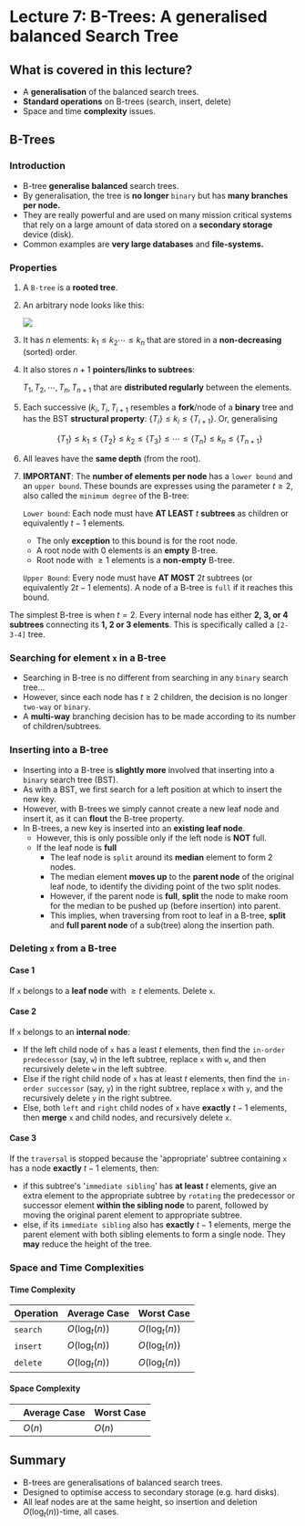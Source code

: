 # Lecture 7: B-Trees: A generalised balanced Search Tree

## What is covered in this lecture?

- A **generalisation** of the balanced search trees.
- **Standard operations** on B-trees (search, insert, delete)
- Space and time **complexity** issues.

## B-Trees

### Introduction

- B-tree **generalise balanced** search trees.
- By generalisation, the tree is **no longer** `binary` but has **many branches
  per node.**
- They are really powerful and are used on many mission critical systems that
  rely on a large amount of data stored on a **secondary storage** device
  (disk).
- Common examples are **very large databases** and **file-systems.**

### Properties

1. A `B-tree` is a **rooted tree**.
2. An arbitrary node looks like this:

   ![](https://tva1.sinaimg.cn/large/006y8mN6ly1g8qeld0ylkj30sr06rq3h.jpg)

3. It has $n$ elements: $k_1 \le k_2 \cdots \le k_n$ that are stored in a
   **non-decreasing** (sorted) order.
4. It also stores $n+1$ **pointers/links to subtrees**:

   $T_1, T_2, \cdots, T_n, T_{n+1}$ that are **distributed regularly** between
   the elements.

5. Each successive $(k_i, T_i, T_{i+1}$ resembles a **fork**/node of a
   **binary** tree and has the BST **structural property**:
   $\{T_i\} \le k_i \le \{T_{i+1}\}$. Or, generalising

   $$\{T_1\} \le k_1 \le \{T_2\} \le k_2 \le \{T_3\} \le \cdots \le \{T_n\} \le k_n \le \{T_{n+1}\}$$

6. All leaves have the **same depth** (from the root).
7. **IMPORTANT**: The **number of elements per node** has a `lower bound` and an
   `upper bound`. These bounds are expresses using the parameter $t \ge 2$, also
   called the `minimum degree` of the B-tree:

   `Lower bound`: Each node must have **AT LEAST** $t$ **subtrees** as children
   or equivalently $t-1$ elements.

   - The only **exception** to this bound is for the root node.
   - A root node with 0 elements is an **empty** B-tree.
   - Root node with $\ge 1$ elements is a **non-empty** B-tree.

   `Upper Bound`: Every node must have **AT MOST** $2t$ subtrees (or
   equivalently $2t-1$ elements). A node of a B-tree is `full` if it reaches
   this bound.

The simplest B-tree is when $t=2$. Every internal node has either **2, 3, or 4
subtrees** connecting its **1, 2 or 3 elements**. This is specifically called a
`[2-3-4]` tree.

### Searching for element `x` in a B-tree

- Searching in B-tree is no different from searching in any `binary` search
  tree...
- However, since each node has $t \ge 2$ children, the decision is no longer
  `two-way` or `binary`.
- A **multi-way** branching decision has to be made according to its number of
  children/subtrees.

### Inserting into a B-tree

- Inserting into a B-tree is **slightly more** involved that inserting into a
  `binary` search tree (BST).
- As with a BST, we first search for a left position at which to insert the new
  key.
- However, with B-trees we simply cannot create a new leaf node and insert it,
  as it can **flout** the B-tree property.
- In B-trees, a new key is inserted into an **existing leaf node**.
  - However, this is only possible only if the left node is **NOT** full.
  - If the leaf node is **full**
    - The leaf node is `split` around its **median** element to form 2 nodes.
    - The median element **moves up** to the **parent node** of the original
      leaf node, to identify the dividing point of the two split nodes.
    - However, if the parent node is **full**, **split** the node to make room
      for the median to be pushed up (before insertion) into parent.
    - This implies, when traversing from root to leaf in a B-tree, **split** and
      **full parent node** of a sub(tree) along the insertion path.

### Deleting `x` from a B-tree

#### Case 1

If `x` belongs to a **leaf node** with $\ge t$ elements. Delete `x`.

#### Case 2

If `x` belongs to an **internal node**:

- If the left child node of `x` has a least $t$ elements, then find the
  `in-order predecessor` (say, `w`) in the left subtree, replace `x` with `w`,
  and then recursively delete `w` in the left subtree.
- Else if the right child node of `x` has at least $t$ elements, then find the
  `in-order successor` (say, `y`) in the right subtree, replace `x` with `y`,
  and the recursively delete `y` in the right subtree.
- Else, both `left` and `right` child nodes of `x` have **exactly** $t-1$
  elements, then **merge** `x` and child nodes, and recursively delete `x`.

#### Case 3

If the `traversal` is stopped because the 'appropriate' subtree containing `x`
has a node **exactly** $t-1$ elements, then:

- if this subtree's '`immediate sibling`' has **at least** $t$ elements, give an
  extra element to the appropriate subtree by `rotating` the predecessor or
  successor element **within the sibling node** to parent, followed by moving
  the original parent element to appropriate subtree.
- else, if its `immediate sibling` also has **exactly** $t-1$ elements, merge
  the parent element with both sibling elements to form a single node. They
  **may** reduce the height of the tree.

### Space and Time Complexities

#### Time Complexity

| Operation | Average Case   | Worst Case     |
| --------- | -------------- | -------------- |
| `search`  | $O(\log_t(n))$ | $O(\log_t(n))$ |
| `insert`  | $O(\log_t(n))$ | $O(\log_t(n))$ |
| `delete`  | $O(\log_t(n))$ | $O(\log_t(n))$ |

#### Space Complexity

|     | Average Case | Worst Case |
| --- | ------------ | ---------- |
|     | $O(n)$       | $O(n)$     |

## Summary

- B-trees are generalisations of balanced search trees.
- Designed to optimise access to secondary storage (e.g. hard disks).
- All leaf nodes are at the same height, so insertion and deletion
  $O(\log_t(n))$-time, all cases.
